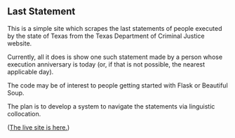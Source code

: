## Last Statement

This is a simple site which scrapes the last statements of people executed by the state of Texas from the Texas Department of Criminal Justice website.

Currently, all it does is show one such statement made by a person whose execution anniversary is today (or, if that is not possible, the nearest applicable day).

The code may be of interest to people getting started with Flask or Beautiful Soup.

The plan is to develop a system to navigate the statements via linguistic collocation. 

([The live site is here.](http://laststatement.org))